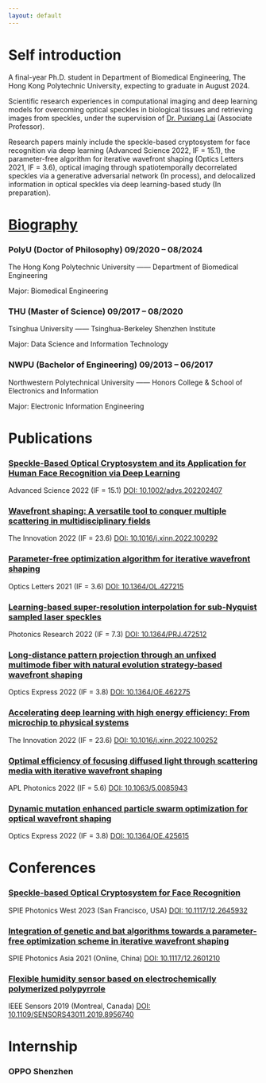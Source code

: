 ```yaml
---
layout: default
---
```


# Self introduction

A final-year Ph.D. student in Department of Biomedical Engineering, The Hong Kong Polytechnic University, expecting to graduate in August 2024.

Scientific research experiences in computational imaging and deep learning models for overcoming optical speckles in biological tissues and retrieving images from speckles, under the supervision of [Dr. Puxiang Lai](https://orcid.org/0000-0003-4811-2012) (Associate Professor).

Research papers mainly include the speckle-based cryptosystem for face recognition via deep learning (Advanced Science 2022, IF = 15.1), the parameter-free algorithm for iterative wavefront shaping (Optics Letters 2021, IF = 3.6), optical imaging through spatiotemporally decorrelated speckles via a generative adversarial network (In process), and delocalized information in optical speckles via deep learning-based study (In preparation).

# [Biography](https://863zq.github.io/Publication/biography.html)

### PolyU (Doctor of Philosophy) 09/2020 – 08/2024

The Hong Kong Polytechnic University —— Department of Biomedical Engineering

Major: Biomedical Engineering

### THU (Master of Science) 09/2017 – 08/2020

Tsinghua University —— Tsinghua-Berkeley Shenzhen Institute

Major: Data Science and Information Technology

### NWPU (Bachelor of Engineering) 09/2013 – 06/2017

Northwestern Polytechnical University —— Honors College & School of Electronics and Information

Major: Electronic Information Engineering

# Publications
### [Speckle-Based Optical Cryptosystem and its Application for Human Face Recognition via Deep Learning](https://863zq.github.io/Publication/speckle_based_cryptosystem.html) 

Advanced Science 2022 (IF = 15.1) 
[DOI: 10.1002/advs.202202407](https://doi.org/10.1002/advs.202202407)

### [Wavefront shaping: A versatile tool to conquer multiple scattering in multidisciplinary fields](https://863zq.github.io/Publication/wfs_review.html)

The Innovation 2022 (IF = 23.6) 
[DOI: 10.1016/j.xinn.2022.100292](https://doi.org/10.1016/j.xinn.2022.100292)

### [Parameter-free optimization algorithm for iterative wavefront shaping](https://863zq.github.io/Publication/parameter_free_algorithm.html) 

Optics Letters 2021 (IF = 3.6) 
[DOI: 10.1364/OL.427215](https://doi.org/10.1364/OL.427215)

### [Learning-based super-resolution interpolation for sub-Nyquist sampled laser speckles](https://863zq.github.io/Publication/speckle_interpolation.html)

Photonics Research 2022 (IF = 7.3) 
[DOI: 10.1364/PRJ.472512](https://doi.org/10.1364/PRJ.472512)

### [Long-distance pattern projection through an unfixed multimode fiber with natural evolution strategy-based wavefront shaping](https://863zq.github.io/Publication/pattern_projection.html) 

Optics Express 2022 (IF = 3.8) 
[DOI: 10.1364/OE.462275](https://doi.org/10.1364/OE.462275)

### [Accelerating deep learning with high energy efficiency: From microchip to physical systems](https://863zq.github.io/Publication/wfs_commentary.html)

The Innovation 2022 (IF = 23.6) 
[DOI: 10.1016/j.xinn.2022.100252](https://doi.org/10.1016/j.xinn.2022.100252)

### [Optimal efficiency of focusing diffused light through scattering media with iterative wavefront shaping](https://863zq.github.io/Publication/wfs_efficiency.html)

APL Photonics 2022 (IF = 5.6) 
[DOI: 10.1063/5.0085943](https://doi.org/10.1063/5.0085943)

### [Dynamic mutation enhanced particle swarm optimization for optical wavefront shaping](https://863zq.github.io/Publication/dma_pso.html) 

Optics Express 2022 (IF = 3.8) 
[DOI: 10.1364/OE.425615](https://doi.org/10.1364/OE.425615)


# Conferences
### [Speckle-based Optical Cryptosystem for Face Recognition](https://863zq.github.io/Publication/SPIE2023_12438-68/SPIE2023_12438-68.html)

SPIE Photonics West 2023 (San Francisco, USA) 
[DOI: 10.1117/12.2645932](https://doi.org/10.1117/12.2645932)

### [Integration of genetic and bat algorithms towards a parameter-free optimization scheme in iterative wavefront shaping](https://863zq.github.io/Publication/SPIE2021/SPIE2021.html)

SPIE Photonics Asia 2021 (Online, China) 
[DOI: 10.1117/12.2601210](https://doi.org/10.1117/12.2601210)

### [Flexible humidity sensor based on electrochemically polymerized polypyrrole](https://863zq.github.io/Publication/IEEE2019/IEEE2019.html)

IEEE Sensors 2019 (Montreal, Canada) 
[DOI: 10.1109/SENSORS43011.2019.8956740](https://doi.org/10.1109/SENSORS43011.2019.8956740)


# Internship
### OPPO Shenzhen

